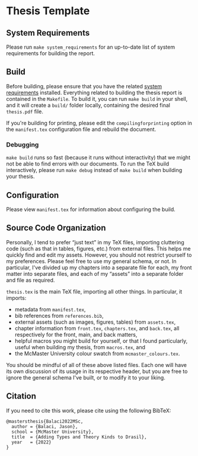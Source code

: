 # Thesis Template

## System Requirements

Please run `make system_requirements` for an up-to-date list of system
requirements for building the report.

## Build

Before building, please ensure that you have the related [system
requirements](#system-requirements) installed. Everything related to building
the thesis report is contained in the `Makefile`. To build it, you can run `make
build` in your shell, and it will create a `build/` folder locally, containing
the desired final `thesis.pdf` file.

If you're building for printing, please edit the `compilingforprinting` option
in the `manifest.tex` configuration file and rebuild the document.

### Debugging

`make build` runs so fast (because it runs without interactivity) that we might
not be able to find errors with our documents. To run the TeX build
interactively, please run `make debug` instead of `make build` when building
your thesis.

## Configuration

Please view `manifest.tex` for information about configuring the build.

## Source Code Organization

Personally, I tend to prefer “just text” in my TeX files, importing cluttering
code (such as that in tables, figures, etc.) from external files. This helps me
quickly find and edit my assets. However, you should not restrict yourself to my
preferences. Please feel free to use my general schema, or not. In particular,
I've divided up my chapters into a separate file for each, my front matter into
separate files, and each of my “assets” into a separate folder and file as
required.

`thesis.tex` is the main TeX file, importing all other things. In particular, it
imports:
* metadata from `manifest.tex`,
* bib references from `references.bib`,
* external assets (such as images, figures, tables) from `assets.tex`,
* chapter information from `front.tex`, `chapters.tex`, and `back.tex`, all
  respectively for the front, main, and back matters,
* helpful macros you might build for yourself, or that I found particularly,
  useful when building my thesis, from `macros.tex`, and
* the McMaster University colour swatch from `mcmaster_colours.tex`.

You should be mindful of all of these above listed files. Each one will have its
own discussion of its usage in its respective header, but you are free to ignore
the general schema I've built, or to modify it to your liking.

## Citation

If you need to cite this work, please cite using the following BibTeX:
```
@mastersthesis{Balaci2022MSc,
  author = {Balaci, Jason},
  school = {McMaster University},
  title  = {Adding Types and Theory Kinds to Drasil},
  year   = {2022}
}
```
